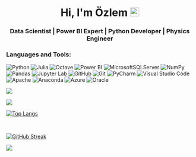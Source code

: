 <h1 align="center">Hi, I'm Özlem <a href="https://www.linkedin.com/in/ozlemekici"><img src="https://media.giphy.com/media/hvRJCLFzcasrR4ia7z/giphy.gif" width="24px"></a> </h1> 
<h3 align="center">Data Scientist | Power BI Expert | Python Developer | Physics Engineer</h3>


<h3 align="left">Languages and Tools: </h3>

![Python](https://img.shields.io/badge/python-3670A0?style=for-the-badge&logo=python&logoColor=ffdd54)
![Julia](https://img.shields.io/badge/-Julia-9558B2?style=for-the-badge&logo=julia&logoColor=white)
![Octave](https://img.shields.io/badge/OCTAVE-F54A2A?style=for-the-badge&logo=octave&logoColor=fcd683)
![Power BI](https://img.shields.io/badge/MS_Power_BI-%23ED8B00.svg?style=for-the-badge&logo=microsoft&logoColor=white)
![MicrosoftSQLServer](https://img.shields.io/badge/MS%20SQL%20Sever-3ECF8E?style=for-the-badge&logo=microsoft%20sql%20server&logoColor=white)
![NumPy](https://img.shields.io/badge/numpy-%23013243.svg?style=for-the-badge&logo=numpy&logoColor=white)
![Pandas](https://img.shields.io/badge/pandas-%23150458.svg?style=for-the-badge&logo=pandas&logoColor=white)
![Jupyter Lab](https://img.shields.io/badge/jupyter-%233F4F75.svg?style=for-the-badge&logo=jupyter&logoColor=white)
![GitHub](https://img.shields.io/badge/github-%23121011.svg?style=for-the-badge&logo=github&logoColor=white)
![Git](https://img.shields.io/badge/git-%23F05033.svg?style=for-the-badge&logo=git&logoColor=white)
![PyCharm](https://img.shields.io/badge/pycharm-143?style=for-the-badge&logo=pycharm&logoColor=black&color=black&labelColor=green)
![Visual Studio Code](https://img.shields.io/badge/VS%20Code-0078d7.svg?style=for-the-badge&logo=visual-studio-code&logoColor=white)
![Apache](https://img.shields.io/badge/apache-%23D42029.svg?style=for-the-badge&logo=apache&logoColor=white)
![Anaconda](https://img.shields.io/badge/Anaconda-%2344A833.svg?style=for-the-badge&logo=anaconda&logoColor=white)
![Azure](https://img.shields.io/badge/azure-%230072C6.svg?style=for-the-badge&logo=microsoftazure&logoColor=white)
![Oracle](https://img.shields.io/badge/Oracle-F80000?style=for-the-badge&logo=oracle&logoColor=white)


![](https://komarev.com/ghpvc/?username=ozlemekici&color=orange)


<img align="center" src="https://github-readme-stats.vercel.app/api?username=ozlemekici&count_private=true&show_icons=true&theme=github_dark" />
</a>

<br/> 

[![Top Langs](https://github-readme-stats.vercel.app/api/top-langs/?username=ozlemekici&layout=compact&theme=github_dark&hide=html&langs_count=12)](https://github.com/ozlemekici/github-readme-stats)

<br/> 


[![GitHub Streak](https://github-readme-streak-stats.herokuapp.com/?user=ozlemekici&theme=elegant)](https://git.io/streak-stats)
<br/> 


<div> <img src="https://github.com/ozlemekici/ozlemekici/blob/output/github-contribution-grid-snake.svg" /></div>

<br/>


